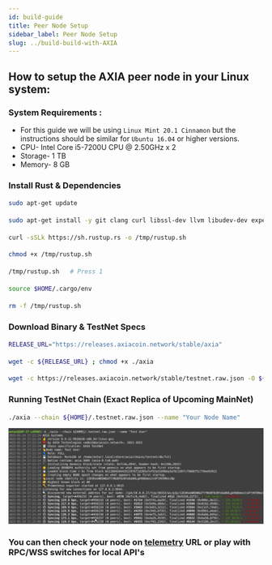 ```yaml
---
id: build-guide
title: Peer Node Setup
sidebar_label: Peer Node Setup
slug: ../build-build-with-AXIA
---
```



## How to setup the AXIA peer node in your Linux system: 
### System Requirements :
* For this guide we will be using `Linux Mint 20.1 Cinnamon` but the instructions should be similar for `Ubuntu 16.04` or higher versions.
* CPU- Intel Core i5-7200U CPU @ 2.50GHz x 2
* Storage- 1 TB
* Memory- 8 GB

### Install Rust & Dependencies
```bash
sudo apt-get update 

sudo apt-get install -y git clang curl libssl-dev llvm libudev-dev expect net-tools wget librust-openssl-dev python3-dev python3 python3-pip

curl -sSLk https://sh.rustup.rs -o /tmp/rustup.sh

chmod +x /tmp/rustup.sh

/tmp/rustup.sh   # Press 1

source $HOME/.cargo/env

rm -f /tmp/rustup.sh
```
### Download Binary & TestNet Specs
```bash
RELEASE_URL="https://releases.axiacoin.network/stable/axia"

wget -c ${RELEASE_URL} ; chmod +x ./axia

wget -c https://releases.axiacoin.network/stable/testnet.raw.json -O ${HOME}/.testnet.raw.json
```
### Running TestNet Chain (Exact Replica of Upcoming MainNet)
```bash
./axia --chain ${HOME}/.testnet.raw.json --name "Your Node Name"
```
![peernode](../assets/peernode/peer_node_setup.png)

### You can then check your node on [telemetry](https://telemetry.test.axiacoin.network/#list/0x126b92044352297671d205a7af92a3109bba3a7bc2d97c75060751776ee93922) URL or play with RPC/WSS switches for local API's
